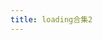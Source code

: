 ```yaml
---
title: loading合集2
---
```



<style>

</style>

<style scoped>

</style>






















<style>

</style>

<style scoped>

</style>

